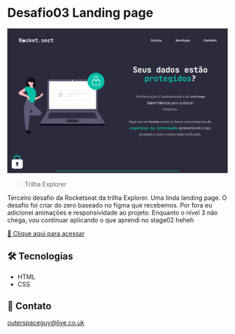 # Desafio03 Landing page 

![preview](./.github/preview.png)

> Trilha Explorer

Terceiro desafio da Rocketseat da trilha Explorer. Uma linda landing page. O desafio foi criar do zero baseado no figma que recebemos. Por fora eu adicionei animações e responsividade ao projeto. Enquanto o nível 3 não chega, vou continuar aplicando o que aprendi no stage02 heheh

[🔗 Clique aqui para acessar](https://filipesantos07.github.io/NLW-projeto-da-rocketseat/)

## 🛠️ Tecnologias

- HTML
- CSS

## 💛 Contato

outerspaceguy@live.co.uk